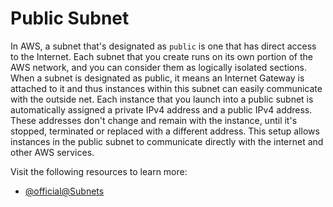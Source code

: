 # Public Subnet

In AWS, a subnet that's designated as `public` is one that has direct access to the Internet. Each subnet that you create runs on its own portion of the AWS network, and you can consider them as logically isolated sections. When a subnet is designated as public, it means an Internet Gateway is attached to it and thus instances within this subnet can easily communicate with the outside net. Each instance that you launch into a public subnet is automatically assigned a private IPv4 address and a public IPv4 address. These addresses don't change and remain with the instance, until it's stopped, terminated or replaced with a different address. This setup allows instances in the public subnet to communicate directly with the internet and other AWS services.

Visit the following resources to learn more:

- [@official@Subnets](https://docs.aws.amazon.com/vpc/latest/userguide/configure-subnets.html)
